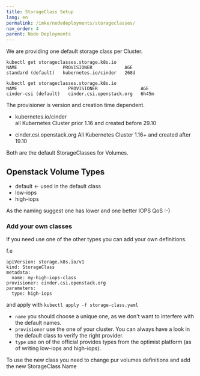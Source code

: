 ```yaml
---
title: StorageClass Setup
lang: en
permalink: /imke/nodedeployments/storageclasses/
nav_order: 4
parent: Node Deployments
---
```


We are providing one default storage class per Cluster.

```
kubectl get storageclasses.storage.k8s.io 
NAME                 PROVISIONER            AGE
standard (default)   kubernetes.io/cinder   268d
```

```
kubectl get storageclasses.storage.k8s.io                
NAME                   PROVISIONER                AGE
cinder-csi (default)   cinder.csi.openstack.org   6h45m
```

The provisioner is version and creation time dependent.

* kubernetes.io/cinder  
    all Kubernetes Cluster prior 1.16 and created before 29.10
    
* cinder.csi.openstack.org
    All Kubernetes Cluster 1.16+ and created after 19.10
    
Both are the default StorageClasses for Volumes.

## Openstack Volume Types

* default <- used in the default class
* low-iops
* high-iops

As the naming suggest one has lower and one better IOPS QoS :-)

### Add your own classes

If you need use one of the other types you can add your own definitions.

f.e
```
apiVersion: storage.k8s.io/v1
kind: StorageClass
metadata:
  name: my-high-iops-class
provisioner: cinder.csi.openstack.org
parameters:
  type: high-iops
```
and apply with `kubectl apply -f storage-class.yaml`

* `name` you should choose a unique one, as we don't want to interfere with the default names.  
* `provisioner` use the one of your cluster. You can always have a look in the default class to verify the right provider.  
* `type` use on of the official provides types from the optimist platform (as of writing low-iops and high-iops). 

To use the new class you need to change pur volumes definitions and add the new StorageClass Name
